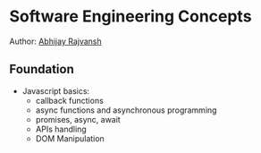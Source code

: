# Software Engineering Concepts

Author: [Abhijay Rajvansh](https://linkedin.com/in/abhijayrajvansh)

## Foundation 
- Javascript basics:
  - callback functions
  - async functions and asynchronous programming
  - promises, async, await
  - APIs handling
  - DOM Manipulation